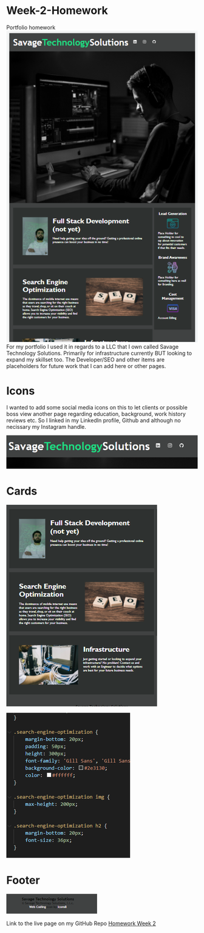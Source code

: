 # Week-2-Homework
Portfolio homework
![Image of the footer layout](/assets/images/Example.PNG)
For my portfolio I used it in regards to a LLC that I own called Savage Technology Solutions. Primarily for infrastructure currently BUT looking to expand my skillset too. The Developer/SEO and other items are placeholders for future work that I can add here or other pages. 

# Icons 
I wanted to add some social media icons on this to let clients or possible boss view another page regarding education, background, work history reviews etc. So I linked in my LinkedIn profile, Github and although no necissary my Instagram handle. 

![nav with icons](/assets/images/IconSnip.PNG)


# Cards
![Image of the card layout](/assets/images/CardSnip.PNG)

![Image of the css layout](/assets/images/CssCard.PNG)
# Footer

![Image of the footer layout](/assets/images/FooterSnip.PNG)



Link to the live page on my GitHub Repo [Homework Week 2](https://savagescoles.github.io/Week-2-Homework/)
 






